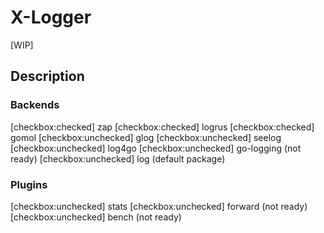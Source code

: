 # X-Logger

[WIP]

## Description

### Backends
[checkbox:checked] zap
[checkbox:checked] logrus
[checkbox:checked] gomol
[checkbox:unchecked] glog
[checkbox:unchecked] seelog
[checkbox:unchecked] log4go
[checkbox:unchecked] go-logging (not ready)
[checkbox:unchecked] log (default package)

### Plugins
[checkbox:unchecked] stats
[checkbox:unchecked] forward (not ready)
[checkbox:unchecked] bench (not ready)
